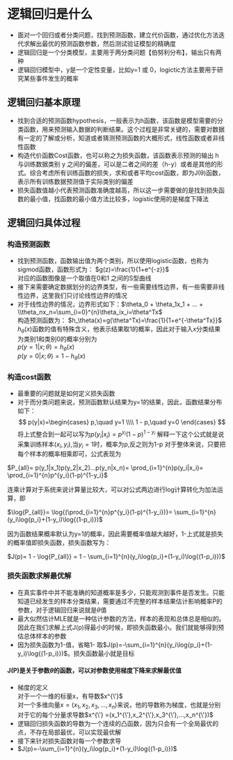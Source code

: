 # 逻辑回归是什么
  - 面对一个回归或者分类问题，找到预测函数，建立代价函数，通过优化方法迭代求解出最优的预测函数参数，然后测试验证模型的精确度
  - 逻辑回归是一个分类模型，主要用于两分类问题【伯努利分布】，输出只有两种
  - 逻辑回归模型中，y是一个定性变量，比如y=1 或 0，logictic方法主要用于研究某些事件发生的概率
## 逻辑回归基本原理
  - 找到合适的预测函数hypothesis，一般表示为h函数，该函数是模型需要的分类函数，用来预测输入数据的判断结果。这个过程是非常关键的，需要对数据有一定的了解或分析，知道或者猜测预测函数的大概形式，线性函数或者非线性函数
  - 构造代价函数Cost函数，也可以称之为损失函数，该函数表示预测的输出 h 与训练数据类别 y 之间的偏差，可以是二者之间的差（h-y）或者是其他的形式。综合考虑所有训练函数的损失，求和或者平均cost函数，即为J(θ)函数，表示所有训练数据预测值于实际类别的偏差
  - 损失函数值越小代表预测函数准确度越高，所以这一步需要做的是找到损失函数的最小值，找函数的最小值方法比较多，logistic使用的是梯度下降法
## 逻辑回归具体过程
### 构造预测函数
  - 找到预测函数，函数输出值为两个类别，所以使用logistic函数，也称为sigmod函数，函数形式为：
                                    $g(z)=\frac{1}{1+e^{-z}}$  
                                    对应的函数图像是一个取值在0和1 之间的S型曲线
  - 接下来需要确定数据划分的边界类型，有一些需要线性边界，有一些需要非线性边界，这里我们只讨论线性边界的情况
  - 对于线性边界的情况，边界形式如下：$\theta_0 + \theta_1x_1 + ... + \\theta_nx_n=\sum_{i=0}^{n}\theta_ix_i=\theta^Tx$  
    构造预测函数为： $h_\theta(x)=g(\theta^Tx)=\frac{1}{1+e^{-\theta^Tx}}$  
    $h_\theta(x)$函数的值有特殊含义，他表示结果取1的概率，因此对于输入x分类结果为类别1和类别0的概率分别为  
    $p(y=1|x;\theta) = h_\theta(x)$  
    $p(y=0|x;\theta) = 1 - h_\theta(x)$
### 构造cost函数
  - 最重要的问题就是如何定义损失函数
  - 对于而分类问题来说，预测函数默认结果为y=1的结果，因此，函数结果分布如下：  
  $$
  p(y|x)=\begin{cases}
  p,\quad y=1 \\\\
  1 - p,\quad y=0
  \end{cases}
  $$
  将上式整合到一起可以写为$p(y_i|x_i)=p^{y_i}(1-p)^{1-y_i}$
  解释一下这个公式就是说采集训练样本($x_i,y_i$),当$y_i=1$时，概率为p,反之则为1-p
  对于整体来说，只要把每个样本的概率相乘即可，公式表现为  
    
  $P_{all}= p(y_1|x_1)p(y_2|x_2)...p(y_n|x_n)= \prod_{i=1}^{n}p(y_i|x_i)= \prod_{i=1}^{n}p^{y_i}(1-p)^{1-y_i}$  
  
  连乘计算对于系统来说计算量比较大，可以对公式两边进行log计算转化为加法运算，即
  
  $\log{P_{all}}= \log{(\prod_{i=1}^{n}p^{y_i}(1-p)^{1-y_i})}= \sum_{i=1}^{n}(y_i\log{p_i}+(1-y_i)\log{(1-p_i)})$  
  
  因为函数结果概率默认为y=1的概率，因此需要概率值越大越好，1-上式就是损失的概率值即损失函数，损失函数写为：  
    
  $J(p)= 1 - \log{P_{all}} = 1 - \sum_{i=1}^{n}(y_i\log{p_i}+(1-y_i)\log{(1-p_i)})$
### 损失函数求解最优解
  - 在真实事件中并不能准确的知道概率是多少，只能观测到事件是否发生。只能知道已经发生的样本分类结果，需要通过不完整的样本结果估计影响概率P的参数，对于逻辑回归来说就是$\theta$值
  - 最大似然估计MLE就是一种估计参数的方法，样本的表现和总体总是相似的。因此在我们求解上式J(p)得最小的时候，即损失函数最小。我们就能够得到预估总体样本的参数
  - 因为损失函数为1-值，省略1- 取$J(p)=-\sum_{i=1}^{n}(y_i\log{p_i}+(1-y_i)\log{(1-p_i)})$。损失函数最小就是目标
#### J(P)是关于参数$\theta$的函数，可以对参数使用梯度下降来求解最优值
  - 梯度的定义  
    对于一个一维的标量x，有导数$x^{\'}$  
    对一个多维向量$x =(x_1,x_2,x_3,...,x_n)$来说，他的导数称为梯度，也就是分别对于它的每个分量求导数$x^{\'} =(x_1^{\'},x_2^{\'},x_3^{\'},...,x_n^{\'})$
  - 逻辑回归损失函数的导数为一个连续的凸函数，因为只会有一个全局最优的点，不存在局部最优，可以实现最优解
  - 接下来针对损失函数对每一个参数求导
  - $J(p)=-\sum_{i=1}^{n}(y_i\log{p_i}+(1-y_i)\log{(1-p_i)})$
  
